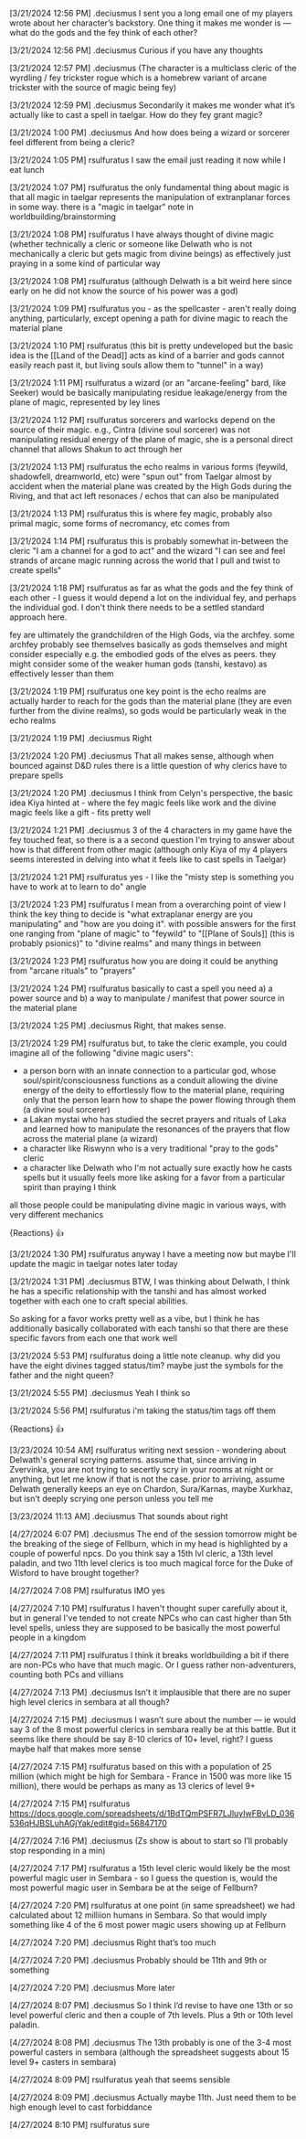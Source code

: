 
[3/21/2024 12:56 PM] .deciusmus
I sent you a long email one of my players wrote about her character’s backstory. One thing it makes me wonder is — what do the gods and the fey think of
each other?


[3/21/2024 12:56 PM] .deciusmus
Curious if you have any thoughts


[3/21/2024 12:57 PM] .deciusmus
(The character is a multiclass cleric of the wyrdling / fey trickster rogue which is a homebrew variant of arcane trickster with the source of magic being fey)


[3/21/2024 12:59 PM] .deciusmus
Secondarily it makes me wonder what it’s actually like to cast a spell in taelgar. How do they fey grant magic?


[3/21/2024 1:00 PM] .deciusmus
And how does being a wizard or sorcerer feel different from being a cleric?


[3/21/2024 1:05 PM] rsulfuratus
I saw the email just reading it now while I eat lunch


[3/21/2024 1:07 PM] rsulfuratus
the only fundamental thing about magic is that all magic in taelgar represents the manipulation of extranplanar forces in some way. there is a "magic in taelgar" note in worldbuilding/brainstorming


[3/21/2024 1:08 PM] rsulfuratus
I have always thought of divine magic (whether technically a cleric or someone like Delwath who is not mechanically a cleric but gets magic from divine beings) as effectively just praying in a some kind of particular way


[3/21/2024 1:08 PM] rsulfuratus
(although Delwath is a bit weird here since early on he did not know the source of his power was a god)


[3/21/2024 1:09 PM] rsulfuratus
you - as the spellcaster - aren't really doing anything, particularly, except opening a path for divine magic to reach the material plane


[3/21/2024 1:10 PM] rsulfuratus
(this bit is pretty undeveloped but the basic idea is the [[Land of the Dead]] acts as kind of a barrier and gods cannot easily reach past it, but living souls allow them to "tunnel" in a way)


[3/21/2024 1:11 PM] rsulfuratus
a wizard (or an "arcane-feeling" bard, like Seeker) would be basically manipulating residue leakage/energy from the plane of magic, represented by ley lines


[3/21/2024 1:12 PM] rsulfuratus
sorcerers and warlocks depend on the source of their magic. e.g., Cintra (divine soul sorcerer) was not manipulating residual energy of the plane of magic, she is a personal direct channel that allows Shakun to act through her


[3/21/2024 1:13 PM] rsulfuratus
the echo realms in various forms (feywild, shadowfell, dreamworld, etc) were "spun out" from Taelgar almost by accident when the material plane was created by the High Gods during the Riving, and that act left resonaces / echos that can also be manipulated


[3/21/2024 1:13 PM] rsulfuratus
this is where fey magic, probably also primal magic, some forms of necromancy, etc comes from


[3/21/2024 1:14 PM] rsulfuratus
this is probably somewhat in-between the cleric "I am a channel for a god to act" and the wizard "I can see and feel strands of arcane magic running across the world that I pull and twist to create spells"


[3/21/2024 1:18 PM] rsulfuratus
as far as what the gods and the fey think of each other - I guess it would depend a lot on the individual fey, and perhaps the individual god. I don't think there needs to be a settled standard approach here. 

fey are ultimately the grandchildren of the High Gods, via the archfey. some archfey probably see themselves basically as gods themselves and might consider especially e.g. the embodied gods of the elves as peers. they might consider some of the weaker human gods (tanshi, kestavo) as effectively lesser than them


[3/21/2024 1:19 PM] rsulfuratus
one key point is the echo realms are actually harder to reach for the gods than the material plane (they are even further from the divine realms), so gods would be particularly weak in the echo realms


[3/21/2024 1:19 PM] .deciusmus
Right


[3/21/2024 1:20 PM] .deciusmus
That all makes sense, although when bounced against D&D rules there is a little question of why clerics have to prepare spells


[3/21/2024 1:20 PM] .deciusmus
I think from Celyn's perspective, the basic idea Kiya hinted at - where the fey magic feels like work and the divine magic feels like a gift - fits pretty well


[3/21/2024 1:21 PM] .deciusmus
3 of the 4 characters in my game have the fey touched feat, so there is a a second question I'm trying to answer about how is that different from other magic (although only Kiya of my 4 players seems interested in delving into what it feels like to cast spells in Taelgar)


[3/21/2024 1:21 PM] rsulfuratus
yes - I like the "misty step is something you have to work at to learn to do" angle


[3/21/2024 1:23 PM] rsulfuratus
I mean from a overarching point of view I think the key thing to decide is "what extraplanar energy are you manipulating" and "how are you doing it". with possible answers for the first one ranging from "plane of magic" to "feywild" to "[[Plane of Souls]] (this is probably psionics)" to "divine realms" and many things in between


[3/21/2024 1:23 PM] rsulfuratus
how you are doing it could be anything from "arcane rituals" to "prayers"


[3/21/2024 1:24 PM] rsulfuratus
basically to cast a spell you need a) a power source and b) a way to manipulate / manifest that power source in the material plane


[3/21/2024 1:25 PM] .deciusmus
Right, that makes sense.


[3/21/2024 1:29 PM] rsulfuratus
but, to take the cleric example, you could imagine all of the following "divine magic users":
- a person born with an innate connection to a particular god, whose soul/spirit/consciousness functions as a conduit allowing the divine energy of the deity to effortlessly flow to the material plane, requiring only that the person learn how to shape the power flowing through them (a divine soul sorcerer)
- a Lakan mystai who has studied the secret prayers and rituals of Laka and learned how to manipulate the resonances of the prayers that flow across the material plane (a wizard)
- a character like Riswynn who is a very traditional "pray to the gods" cleric
- a character like Delwath who I'm not actually sure exactly how he casts spells but it usually feels more like asking for a favor from a particular spirit than praying I think

all those people could be manipulating divine magic in various ways, with very different mechanics

{Reactions}
👍

[3/21/2024 1:30 PM] rsulfuratus
anyway I have a meeting now but maybe I'll update the magic in taelgar notes later today


[3/21/2024 1:31 PM] .deciusmus
BTW, I was thinking about Delwath, I think he has a specific relationship with the tanshi and has almost worked together with each one to craft special abilities. 

So asking for a favor works pretty well as a vibe, but I think he has additionally basically collaborated with each tanshi so that there are these specific favors from each one that work well


[3/21/2024 5:53 PM] rsulfuratus
doing a little note cleanup. why did you have the eight divines tagged status/tim? maybe just the symbols for the father and the night queen?


[3/21/2024 5:55 PM] .deciusmus
Yeah I think so


[3/21/2024 5:56 PM] rsulfuratus
i'm taking the status/tim tags off them

{Reactions}
👍

[3/23/2024 10:54 AM] rsulfuratus
writing next session - wondering about Delwath's general scrying patterns. assume that, since arriving in Zvervinka, you are not trying to secertly scry in your rooms at night or anything, but let me know if that is not the case. prior to arriving, assume Delwath generally keeps an eye on Chardon, Sura/Karnas, maybe Xurkhaz, but isn't deeply scrying one person unless you tell me


[3/23/2024 11:13 AM] .deciusmus
That sounds about right


[4/27/2024 6:07 PM] .deciusmus
The end of the session tomorrow might be the breaking of the siege of Fellburn, which in my head is highlighted by a couple of powerful npcs. Do you think say a 15th lvl cleric, a 13th level paladin, and two 11th level clerics is too much magical force for the Duke of Wisford to have brought together?


[4/27/2024 7:08 PM] rsulfuratus
IMO yes


[4/27/2024 7:10 PM] rsulfuratus
I haven't thought super carefully about it, but in general I've tended to not create NPCs who can cast higher than 5th level spells, unless they are supposed to be basically the most powerful people in a kingdom


[4/27/2024 7:11 PM] rsulfuratus
I think it breaks worldbuilding a bit if there are non-PCs who have that much magic. Or I guess rather non-adventurers, counting both PCs and villians


[4/27/2024 7:13 PM] .deciusmus
Isn’t it implausible that there are no super high level clerics in sembara at all though?


[4/27/2024 7:15 PM] .deciusmus
I wasn’t sure about the number — ie would say 3 of the 8 most powerful clerics in sembara really be at this battle. But it seems like there should be say 8-10 clerics of 10+ level, right? I guess maybe half that makes more sense


[4/27/2024 7:15 PM] rsulfuratus
based on this with a population of 25 million (which might be high for Sembara - France in 1500 was more like 15 million), there would be perhaps as many as 13 clerics of level 9+


[4/27/2024 7:15 PM] rsulfuratus
https://docs.google.com/spreadsheets/d/1BdTQmPSFR7LJluyIwFBvLD_036536qHJBSLuhAGjYak/edit#gid=56847170


[4/27/2024 7:16 PM] .deciusmus
(Zs show is about to start so I’ll probably stop responding in a min)


[4/27/2024 7:17 PM] rsulfuratus
a 15th level cleric would likely be the most powerful magic user in Sembara - so I guess the question is, would the most powerful magic user in Sembara be at the seige of Fellburn?


[4/27/2024 7:20 PM] rsulfuratus
at one point (in same spreadsheet) we had calculated about 12 milliion humans in Sembara. So that would imply something like 4 of the 6 most power magic users showing up at Fellburn


[4/27/2024 7:20 PM] .deciusmus
Right that’s too much


[4/27/2024 7:20 PM] .deciusmus
Probably should be 11th and 9th or something


[4/27/2024 7:20 PM] .deciusmus
More later


[4/27/2024 8:07 PM] .deciusmus
So I think I’d revise to have one 13th or so level powerful cleric and then a couple of 7th levels. Plus a 9th or 10th level paladin.


[4/27/2024 8:08 PM] .deciusmus
The 13th probably is one of the 3-4 most powerful casters in sembara (although the spreadsheet suggests about 15 level 9+ casters in sembara)


[4/27/2024 8:09 PM] rsulfuratus
yeah that seems sensible


[4/27/2024 8:09 PM] .deciusmus
Actually maybe 11th. Just need them to be high enough level to cast forbiddance


[4/27/2024 8:10 PM] rsulfuratus
sure

